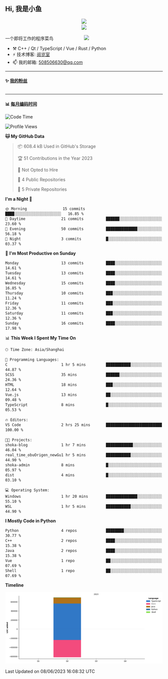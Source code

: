 <!--
**小鱼/小鱼** is a ✨ _special_ ✨ repository because its `README.md` (this file) appears on your GitHub profile.

Here are some ideas to get you started:

- 🔭 I’m currently working on ...
- 🌱 I’m currently learning ...
- 👯 I’m looking to collaborate on ...
- 🤔 I’m looking for help with ...
- 💬 Ask me about ...
- 📫 How to reach me: ...
- 😄 Pronouns: ...
- ⚡ Fun fact: ...
-->

## Hi, 我是小鱼

<div align=center><img src="https://profile-counter.glitch.me/XiaoYuer2022/count.svg"></div>



<div align=center><img src="https://streak-stats.demolab.com?user=XiaoYuer2022&locale=zh_Hans"></div>



[<img align="right" width="50%" src="https://github-readme-stats-ouuan.vercel.app/api?username=XiaoYuer2022&show_icons=true">](https://metrics.lecoq.io/xlz122#gh-light-mode-only)

一个即将工作的程序菜鸟

-   :hammer_and_pick: C++ / Qt / TypeScript / Vue / Rust / Python
-   ⚡ 技术博客: [阅览室](https://haoxx.netlify.app/)
-   📫 我的邮箱: 508506630@qq.com

---

#### :sparkles: [我的粉丝](https://github.com/XiaoYuer2022?tab=followers)

<!--START_SECTION:followers-->
<table>
  </tr>
</table>
<!--END_SECTION:followers-->

---

#### :bar_chart: [每月编码时间](https://github.com/muety/wakapi)

<!--START_SECTION:waka-->
![Code Time](http://img.shields.io/badge/Code%20Time-27%20hrs%2051%20mins-blue)

![Profile Views](http://img.shields.io/badge/Profile%20Views-1-blue)

**🐱 My GitHub Data** 

> 📦 608.4 kB Used in GitHub's Storage 
 > 
> 🏆 51 Contributions in the Year 2023
 > 
> 🚫 Not Opted to Hire
 > 
> 📜 4 Public Repositories 
 > 
> 🔑 5 Private Repositories 
 > 
**I'm a Night 🦉** 

```text
🌞 Morning                15 commits          ████░░░░░░░░░░░░░░░░░░░░░   16.85 % 
🌆 Daytime                21 commits          ██████░░░░░░░░░░░░░░░░░░░   23.60 % 
🌃 Evening                50 commits          ██████████████░░░░░░░░░░░   56.18 % 
🌙 Night                  3 commits           █░░░░░░░░░░░░░░░░░░░░░░░░   03.37 % 
```
📅 **I'm Most Productive on Sunday** 

```text
Monday                   13 commits          ████░░░░░░░░░░░░░░░░░░░░░   14.61 % 
Tuesday                  13 commits          ████░░░░░░░░░░░░░░░░░░░░░   14.61 % 
Wednesday                15 commits          ████░░░░░░░░░░░░░░░░░░░░░   16.85 % 
Thursday                 10 commits          ███░░░░░░░░░░░░░░░░░░░░░░   11.24 % 
Friday                   11 commits          ███░░░░░░░░░░░░░░░░░░░░░░   12.36 % 
Saturday                 11 commits          ███░░░░░░░░░░░░░░░░░░░░░░   12.36 % 
Sunday                   16 commits          ████░░░░░░░░░░░░░░░░░░░░░   17.98 % 
```


📊 **This Week I Spent My Time On** 

```text
🕑︎ Time Zone: Asia/Shanghai

💬 Programming Languages: 
C                        1 hr 5 mins         ███████████░░░░░░░░░░░░░░   44.87 % 
SCSS                     35 mins             ██████░░░░░░░░░░░░░░░░░░░   24.36 % 
HTML                     18 mins             ███░░░░░░░░░░░░░░░░░░░░░░   12.64 % 
Vue.js                   13 mins             ██░░░░░░░░░░░░░░░░░░░░░░░   09.48 % 
TypeScript               8 mins              █░░░░░░░░░░░░░░░░░░░░░░░░   05.53 % 

🔥 Editors: 
VS Code                  2 hrs 25 mins       █████████████████████████   100.00 % 

🐱‍💻 Projects: 
shoka-blog               1 hr 7 mins         ████████████░░░░░░░░░░░░░   46.04 % 
real_time_obuOrigen_newGu1 hr 5 mins         ███████████░░░░░░░░░░░░░░   44.90 % 
shoka-admin              8 mins              █░░░░░░░░░░░░░░░░░░░░░░░░   05.97 % 
dist                     4 mins              █░░░░░░░░░░░░░░░░░░░░░░░░   03.10 % 

💻 Operating System: 
Windows                  1 hr 20 mins        ██████████████░░░░░░░░░░░   55.10 % 
WSL                      1 hr 5 mins         ███████████░░░░░░░░░░░░░░   44.90 % 
```

**I Mostly Code in Python** 

```text
Python                   4 repos             ████████░░░░░░░░░░░░░░░░░   30.77 % 
C++                      2 repos             ████░░░░░░░░░░░░░░░░░░░░░   15.38 % 
Java                     2 repos             ████░░░░░░░░░░░░░░░░░░░░░   15.38 % 
Vue                      1 repo              ██░░░░░░░░░░░░░░░░░░░░░░░   07.69 % 
Shell                    1 repo              ██░░░░░░░░░░░░░░░░░░░░░░░   07.69 % 
```



**Timeline**

![Lines of Code chart](https://raw.githubusercontent.com/XiaoYuer2022/XiaoYuer2022/main/assets/bar_graph.png)


 Last Updated on 08/06/2023 16:08:32 UTC
<!--END_SECTION:waka-->

